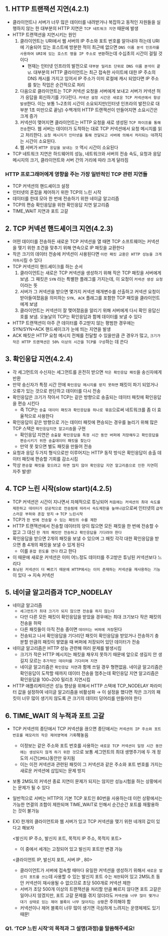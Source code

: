 ## 1. HTTP 트랜잭션 지연(4.2.1)

- 클라이언트나 서버가 너무 많은 데이터를 내려받거나 복잡하고 동적인 자원들을 실행하지 않는 한 대부분의 HTTP 지연은 `TCP 네트워크 지연` 때문에 발생
- HTTP 트랜잭션을 지연시키는 원인
  1. 클라이언트는 URI에서 웹 서버의 IP 주소와 포트 번호를 알아내야 하는데 URI에 기술되어 있는 호스트에 방분한 적이 최근에 없으면 `DNS 이름 분석 인프라를 사용하여 URI에 있는 호스트 명을 IP 주소로 변환`하는데 수십초의 시간이 걸릴 것이다
     - 현재는 인터넷 인프라의 발전으로 `대부분 밀리초 단위로 DNS 이름 분석이 끝남`. 대부분의 HTTP 클라이언트는 최근 접속한 사이트에 대한 IP 주소의 DNS 캐시를 가지고 있어서 IP 주소가 이미 로컬에 캐시 되었다면 IP 주소를 찾는 작업은 순간적으로 처리
  2. 다음으로 클라이언트는 TCP 커넥션 요청을 서버에게 보내고 서버가 커넥션 허가 응답을 회신하기를 기다린다. `커넥션 설정 시간은 새로운 TCP 커넥션에서 항상 발생`한다. 이는 보통 1~2초의 시간이 소요되지만(인터넷 인프라의 발전으로 대부분 1초 미만으로 끝남) 수백개의 HTTP 트랜잭션이 만들어지면 소요시간은 크게 증가
  3. 커넥션이 맺어지면 클라이언트는 HTTP 요청을 새로 생성된 `TCP 파이프를 통해 전송`한다. 웹 서버는 데이터가 도착하는 대로 TCP 커넥션에서 요청 메시지를 읽고 처리한다. `요청 메시지가 인터넷을 통해 전달되고 서버에 의해서 처리되는 데`까지는 시간이 소요된다.
  4. 웹 서버가 `HTTP 응답을 보내는 것` 역시 시간이 소요된다
- TCP 네트워크 지연은 하드웨어의 성능, 네트워크와 서버의 전송 속도, 요청과 응답 메시지의 크기, 클라이언트와 서버 간의 거리에 따라 크게 달라짐

### HTTP 프로그래머에게 영향을 주는 가장 일반적인 TCP 관련 지연들

- TCP 커넥션의 핸드셰이크 설정
- 인터넷의 혼잡을 제어하기 위한 TCP의 느린 시작
- 데이터를 한데 모아 한 번에 전송하기 위한 네이글 알고리즘
- TCP의 편승 확인응답을 위한 확인응답 지연 알고리즘
- TIME_WAIT 지연과 포트 고갈

## 2. TCP 커넥션 핸드셰이크 지연(4.2.3)

- 어떤 데이터를 전송하든 새로운 TCP 커넥션을 열 때면 TCP 소프트웨어는 커넥션을 맺기 위한 조건을 맞추기 위해 연속으로 IP 패킷을 교환한다
- 작은 크기의 데이터 전송에 커넥션이 사용된다면 `이런 패킷 교환은 HTTP 성능을 크게 저하`시킬 수 있다
- TCP 커넥션이 핸드셰이크를 하는 순서
  1. 클라이언트는 새로은 TCP 커넥션을 생성하기 위해 작은 TCP 패킷을 서버에게 보냄. 그 패킷은 `SYN` 라는 특별한 플래그를 가지는데, 이 요청이 `커넥션 생성 요청`이라는 뜻
  2. 서버가 그 커넥션을 받으면 몇가지 커넥션 매개변수를 산출하고 커넥션 요청이 받아들여졌음을 의미하는 `SYN, ACK` 플래그를 포함한 TCP 패킷을 클라이언트에게 보냄
  3. 클라이언트는 커넥션이 잘 맺어졌음을 알리기 위해 서버에게 다시 확인 응답신호를 보냄. 오늘날의 TCP는 확인응답과 함께 데이터를 보낼 수 있다
- HTTP 트랜잭션이 아주 큰 데이터를 주고받지 않는 평범한 경우에는 SYN/SYN+ACK 핸드셰이크가 눈에 띄는 지연을 발생
- ACK 패킷은 HTTP 요청 메시지 전체를 전달할 수 있을만큼 큰 경우가 많고, `크기가 작은 HTTP 트랜잭션은 50% 이상의 시간을 TCP를 구성`하는 데 쓴다

## 3. 확인응답 지연(4.2.4)

- 각 세그먼트의 수신자는 세그먼트를 온전히 받으면 `작은 확인응답 패킷`을 송신자에게 반환
- 만약 송신자가 특정 시간 안에 `확인응답 메시지를 받지 못하면` 패킷이 파기 되었거나 오류가 있는 것으로 판단하고 데이터를 다시 전송
- 확인응답은 크기가 작아서 TCP는 같은 방향으로 송출되는 데이터 패킷에 확인응답을 편승 시킨다
  - 즉 TCP는 `송출 데이터 패킷과 확인응답을 하나로 묶음`으로써 네트워크를 좀 더 효율적으로 사용한다
- 확인응답이 같은 방향으로 가는 데이터 패킷에 편승되는 경우를 늘리기 위해 많은 TCP 스택은 `확인응답지연 알고리즘`을 구현
  - 확인응답 지연은 `송출할 확인응답을 특정 시간 동안 버퍼에 저장해두고 확인응답을 편승시키기 위한 송출데이터 패킷을 찾는다`
  - 만약 못 찾으면 별도 패킷을 만들어 전송
- 요청과 응답 두가지 형식으로만 이루어지는 HTTP 동작 방식은 확인응답이 송출 데이터 패킷에 편승할 기회를 감소시킴
- 막상 `편승할 패킷을 찾으려고 하면 많지 않아 확인응답 지연 알고리즘으로 인한 지연`이 자주 발생!

## 4. TCP 느린 시작(slow start)(4.2.5)

- TCP 커넥션은 시간이 지나면서 자체적으로 튜닝되어 `처음에는 커넥션의 최대 속도를 제한하고 데이터가 성공적으로 전송됨에 따라서 속도제한을 높여나감`으로써 인터넷의 `급작스러운 부하와 혼잡 방지` → `TCP 느린시작`
- TCP가 `한 번에 전송할 수 있는 패킷의 수를 제한`
- HTTP 트랜잭션에서 전송할 데이터의 양이 많으면 모든 패킷을 한 번에 전송할 수 없고 그 대신 `한 개의 패킷만 전송하고 확인응답을 기다려야 한다`
- 확인응답을 받으면 2개의 패킷을 보낼 수 있으며 그 패킷 각각 대한 확인응답을 받으면 총 4개의 패킷을 보낼 수 있게 된다
  - 이를 `혼잡 윈도를 연다` 라고 한다
- 이 때문에 새로운 커넥션은 이미 어느정도 데이터를 주고받은 튜닝된 커넥션보다 느리다
- `튜닝된 커넥션이 더 빠르기 때문에 HTTP에서는 이미 존재하는 커넥션을 재사용하는 기능`이 있다 → 지속 커넥션

## 5. 네이글 알고리즘과 TCP_NODELAY

- 네이글 알고리즘
  - `세그먼트가 최대 크기가 되지 않으면 전송을 하지 않는다`
  - 다만 다른 모든 패킷이 확인응답을 받았을 경우에는 최대 크기보다 작은 패킷의 전송을 허락
  - 다른 패킷들이 아직 전송 중이면 `데이터는 버퍼에 저장`된다
  - 전송되고 나서 확인응답을 기다리던 패킷이 확인응답을 받았거나 전송하기 충분할 만큼의 패킷이 쌓였을 때 버퍼에 저장되어 있던 데이터가 전송
- 네이글 알고리즘은 HTTP 성능 관련해 여러 문제를 발생시킴
  - 크기가 작은 HTTP 메시지는 패킷을 채우지 못하기 때문에 앞으로 생길지 안 생길지 모르는 `추가적인 데이터를 기다리며 지연`
  - 네이글 알고리즘은 `확인응답 지연`과 함께 쓰일 경우 형편없음. 네이글 알고리즘은 확인응답이 도착할 때까지 데이터 전송을 멈추는데 확인응답 지연 알고리즘은 확인응답을 100~200 밀리초 지연시킴
- HTTP 애플리케이션은 성능 향상을 위해서 HTTP 스택에 TCP_NODELAY 파라미터 값을 설정하여 네이글 알고리즘을 비활성화 → 이 설정을 했다면 작은 크기의 패킷이 너무 많이 생기지 않도록 큰 크기의 데이터 덩어리를 만들어야 한다

## 6. TIME_WAIT 의 누적과 포트 고갈

- TCP 커넥션의 종단에서 TCP 커넥션을 끊으면 종단에서는 `커넥션의 IP 주소와 포트번호를 메모리의 작은 제어영역에 기록`해놓음
  - 이정보는 같은 주소와 포트 번호를 사용하는 `새로운 TCP 커넥션이 일정 시간 동안에는 생성되지 않게 하기 위한 것`으로 보통 세그먼트의 최대 생명주기에 두 개 정도의 시간(`2MSL`)동안만 유지됨
  - 이는 이전 커넥션과 관련된 패킷이 그 커넥션과 같은 주소와 포트 번호를 가지는 새로운 커넥션에 삽입되는 문제 방지
- 보통 2MSL의 커넥션 종료 지연이 문제가 되지는 않지만 성능시험을 하는 상황에서는 문제가 될 수 있다
- 일반적으로 서버는 HTTP의 기본 TCP 포트인 80번을 사용하는데 이런 상황에서는 가능한 연결의 조합이 제한되며 TIME_WAIT로 인해서 순간순간 포트를 재활용하는 것이 불가능
- EX) 한개의 클라이언트와 웹 서버가 있고 TCP 커넥션을 맺기 위한 네개의 값이 있다고 해보자

  <발신지 IP 주소, 발신지 포트, 목적지 IP 주소, 목적지 포트>

  - 이 중에서 세개는 고정되어 있고 발신지 포트만 변경 가능

  <클라이언트 IP, 발신지 포트, 서버 IP , 80>

  - 클라이언트가 서버에 접속할 때마다 유일한 커넥션을 생성하기 위해서 `새로운 발신지 포트를 쓰는`데 사용할 수 있는 발신지 포트 수는 `제한`되어 있고 2MSL초 동안 커넥션이 재사용될 수 없으므로 초당 500개로 커넥션 제한
  - 서버가 초당 500개 이상의 트랜잭션을 처리할 만큼 빠르지 않다면 포트 고갈은 일어나지 않겠지만, 포트 고갈 문제를 겪지 않더라도 `커넥션을 너무 많이 맺거나 대기 상태로 있는 제어 블록이 너무 많아지는 상황`은 주의해야 함
  - 커넥션이나 제어 블록이 너무 많이 생기면 극심하게 느려지는 운영체제도 있기 때문!

### Q1. ‘TCP 느린 시작’의 목적과 그 설명(과정)을 말씀해주세요!

